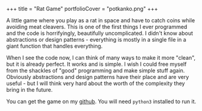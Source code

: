 +++
title = "Rat Game"
portfolioCover = "potkanko.png"
+++

A little game where you play as a rat in space and have to catch coins while avoiding meat cleavers.
This is one of the first things I ever programmed and the code is horrifyingly, beautifully uncomplicated.
I didn't know about abstractions or design patterns - everything is mostly in a single file in a giant function that handles everything. 

When I see the code now, I can think of many ways to make it more "clean", but it is already perfect. It works and is simple.
I wish I could free myself from the shackles of "good" programming and make simple stuff again.
Obviously abstractions and design patterns have their place and are very useful - but I will think very hard about the worth of the complexity they bring in the future.

You can get the game on my [github](https://github.com/ddcveng/citim_potkana). You will need `python3` installed to run it.

